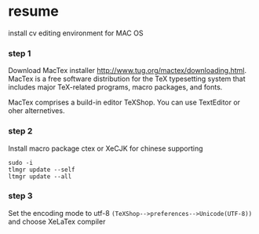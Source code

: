 # resume

install cv editing environment for MAC OS

### step 1

Download MacTex installer http://www.tug.org/mactex/downloading.html. MacTex is a free software distribution for the TeX typesetting system that includes major TeX-related programs, macro packages, and fonts.  

MacTex comprises a build-in editor TeXShop. You can use TextEditor or oher alternetives.

### step 2

Install macro package ctex or XeCJK for chinese supporting
```
sudo -i
tlmgr update --self
ltmgr update --all
```

### step 3

Set the encoding mode to utf-8 `(TeXShop-->preferences-->Unicode(UTF-8))` and choose XeLaTex compiler
